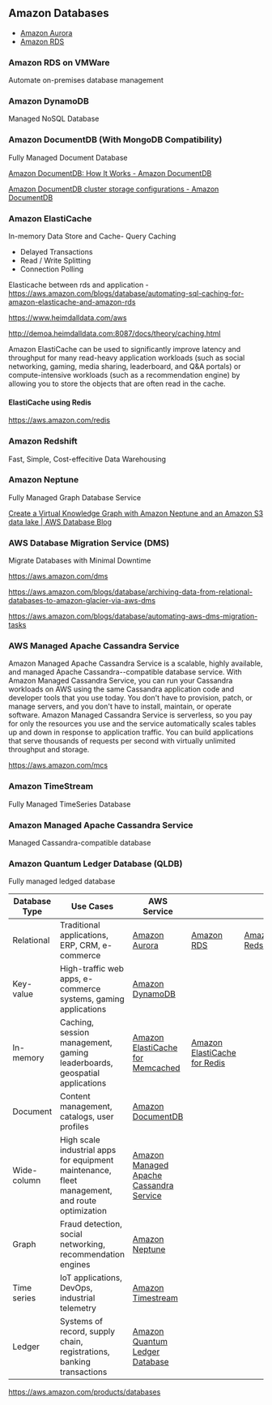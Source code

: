 ## Amazon Databases

- [Amazon Aurora](databases-sql/aws-aurora/readme.md)
- [Amazon RDS](databases-sql/amazon-rds.md)

### Amazon RDS on VMWare

Automate on-premises database management

### Amazon DynamoDB

Managed NoSQL Database

### Amazon DocumentDB (With MongoDB Compatibility)

Fully Managed Document Database

[Amazon DocumentDB: How It Works - Amazon DocumentDB](https://docs.aws.amazon.com/documentdb/latest/developerguide/how-it-works.html)

[Amazon DocumentDB cluster storage configurations - Amazon DocumentDB](https://docs.aws.amazon.com/documentdb/latest/developerguide/db-cluster-storage-configs.html)

### Amazon ElastiCache

In-memory Data Store and Cache- Query Caching

- Delayed Transactions
- Read / Write Splitting
- Connection Polling

Elasticache between rds and application - https://aws.amazon.com/blogs/database/automating-sql-caching-for-amazon-elasticache-and-amazon-rds

https://www.heimdalldata.com/aws

http://demoa.heimdalldata.com:8087/docs/theory/caching.html

Amazon ElastiCache can be used to significantly improve latency and throughput for many read-heavy application workloads (such as social networking, gaming, media sharing, leaderboard, and Q&A portals) or compute-intensive workloads (such as a recommendation engine) by allowing you to store the objects that are often read in the cache.

#### ElastiCache using Redis

https://aws.amazon.com/redis

### Amazon Redshift

Fast, Simple, Cost-effecitive Data Warehousing

### Amazon Neptune

Fully Managed Graph Database Service

[Create a Virtual Knowledge Graph with Amazon Neptune and an Amazon S3 data lake | AWS Database Blog](https://aws.amazon.com/blogs/database/create-a-virtual-knowledge-graph-with-amazon-neptune-and-an-amazon-s3-data-lake/)

### AWS Database Migration Service (DMS)

Migrate Databases with Minimal Downtime

https://aws.amazon.com/dms

https://aws.amazon.com/blogs/database/archiving-data-from-relational-databases-to-amazon-glacier-via-aws-dms

https://aws.amazon.com/blogs/database/automating-aws-dms-migration-tasks

### AWS Managed Apache Cassandra Service

Amazon Managed Apache Cassandra Service is a scalable, highly available, and managed Apache Cassandra--compatible database service. With Amazon Managed Cassandra Service, you can run your Cassandra workloads on AWS using the same Cassandra application code and developer tools that you use today. You don't have to provision, patch, or manage servers, and you don't have to install, maintain, or operate software. Amazon Managed Cassandra Service is serverless, so you pay for only the resources you use and the service automatically scales tables up and down in response to application traffic. You can build applications that serve thousands of requests per second with virtually unlimited throughput and storage.

https://aws.amazon.com/mcs

### Amazon TimeStream

Fully Managed TimeSeries Database

### Amazon Managed Apache Cassandra Service

Managed Cassandra-compatible database

### Amazon Quantum Ledger Database (QLDB)

Fully managed ledged database

| **Database Type** | **Use Cases** | **AWS Service** |  |  |
|---|---|---|---|---|
| Relational | Traditional applications, ERP, CRM, e-commerce | [Amazon Aurora](https://aws.amazon.com/rds/aurora/?c=db&sec=srv) | [Amazon RDS](https://aws.amazon.com/rds/?c=db&sec=srv) | [Amazon Redshift](https://aws.amazon.com/redshift/?c=db&sec=srv) |
| Key-value | High-traffic web apps, e-commerce systems, gaming applications | [Amazon DynamoDB](https://aws.amazon.com/dynamodb/?c=db&sec=srv) |  |  |
| In-memory | Caching, session management, gaming leaderboards, geospatial applications | [Amazon ElastiCache for Memcached](https://aws.amazon.com/elasticache/memcached/?c=db&sec=srv) | [Amazon ElastiCache for Redis](https://aws.amazon.com/elasticache/redis/?c=db&sec=srv) |  |
| Document | Content management, catalogs, user profiles | [Amazon DocumentDB](https://aws.amazon.com/documentdb/?c=db&sec=srv) |  |  |
| Wide-column | High scale industrial apps for equipment maintenance, fleet management, and route optimization | [Amazon Managed Apache Cassandra Service](https://aws.amazon.com/mcs/?c=db&sec=srv) |  |  |
| Graph | Fraud detection, social networking, recommendation engines | [Amazon Neptune](https://aws.amazon.com/neptune/?c=db&sec=srv) |  |  |
| Time series | IoT applications, DevOps, industrial telemetry | [Amazon Timestream](https://aws.amazon.com/timestream/?c=db&sec=srv) |  |  |
| Ledger | Systems of record, supply chain, registrations, banking transactions | [Amazon Quantum Ledger Database](https://aws.amazon.com/qldb/?c=db&sec=srv) |  |  |

https://aws.amazon.com/products/databases
